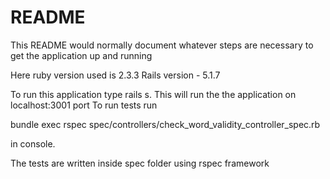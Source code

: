 # README

This README would normally document whatever steps are necessary to get the
application up and running

Here ruby version used is  2.3.3
Rails version - 5.1.7

To run this application type rails s. This will run the the application on localhost:3001 port
To run tests run 

bundle exec rspec spec/controllers/check_word_validity_controller_spec.rb

in console.



The tests are written inside spec folder using rspec framework
